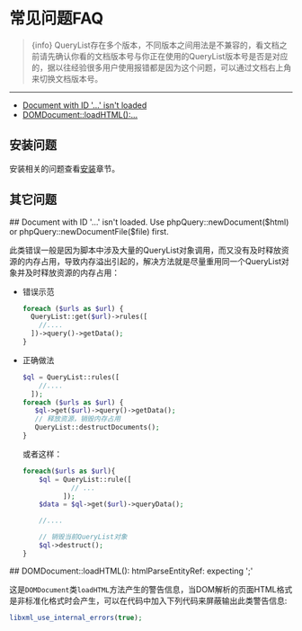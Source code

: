 # 常见问题FAQ

> {info} QueryList存在多个版本，不同版本之间用法是不兼容的，看文档之前请先确认你看的文档版本号与你正在使用的QueryList版本号是否是对应的，据以往经验很多用户使用报错都是因为这个问题，可以通过文档右上角来切换文档版本号。

---

- [Document with ID '...' isn't loaded](#anchor1)
- [DOMDocument::loadHTML():...](#anchor2)

## 安装问题

安装相关的问题查看[安装](installation#FAQ)章节。

## 其它问题

<a name="anchor1">
## Document with ID '...' isn't loaded. Use phpQuery::newDocument($html) or phpQuery::newDocumentFile($file) first.

此类错误一般是因为脚本中涉及大量的QueryList对象调用，而又没有及时释放资源的内存占用，导致内存溢出引起的，解决方法就是尽量重用同一个QueryList对象并及时释放资源的内存占用：

- 错误示范
  
  ```php
  foreach ($urls as $url) {
    QueryList::get($url)->rules([
      //....
    ])->query()->getData();
  }
  ```

- 正确做法
  
  ```php
  $ql = QueryList::rules([
      //....
    ]);
  foreach ($urls as $url) {
     $ql->get($url)->query()->getData();
     // 释放资源，销毁内存占用
     QueryList::destructDocuments();
  }
  ```
  或者这样：
  
  ```php
  foreach($urls as $url){
      $ql = QueryList::rule([
              // ...
            ]);
      $data = $ql->get($url)->queryData();
  
      //....
  
      // 销毁当前QueryList对象
      $ql->destruct();
  }
  ```
  

<a name="anchor2">
## DOMDocument::loadHTML(): htmlParseEntityRef: expecting ';'

这是`DOMDocument`类`loadHTML`方法产生的警告信息，当DOM解析的页面HTML格式是非标准化格式时会产生，可以在代码中加入下列代码来屏蔽输出此类警告信息:

```php
libxml_use_internal_errors(true);
```
